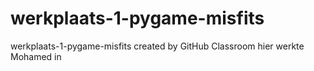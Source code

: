 # werkplaats-1-pygame-misfits
werkplaats-1-pygame-misfits created by GitHub Classroom
hier werkte Mohamed in
